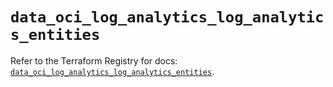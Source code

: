 # `data_oci_log_analytics_log_analytics_entities`

Refer to the Terraform Registry for docs: [`data_oci_log_analytics_log_analytics_entities`](https://registry.terraform.io/providers/oracle/oci/6.18.0/docs/data-sources/log_analytics_log_analytics_entities).

